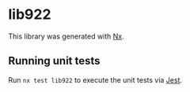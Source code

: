# lib922

This library was generated with [Nx](https://nx.dev).

## Running unit tests

Run `nx test lib922` to execute the unit tests via [Jest](https://jestjs.io).
